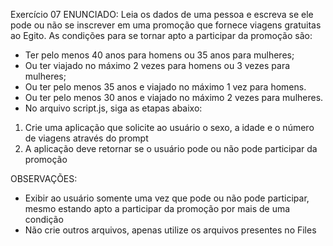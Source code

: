Exercício 07
ENUNCIADO:
Leia os dados de uma pessoa e escreva se ele pode ou não se inscrever em uma promoção que fornece viagens gratuitas ao Egito. As condições para se tornar apto a participar da promoção são:

- Ter pelo menos 40 anos para homens ou 35 anos para mulheres;
- Ou ter viajado no máximo 2 vezes para homens ou 3 vezes para mulheres;
- Ou ter pelo menos 35 anos e viajado no máximo 1 vez para homens.
- Ou ter pelo menos 30 anos e viajado no máximo 2 vezes para mulheres.
- No arquivo script.js, siga as etapas abaixo:

1. Crie uma aplicação que solicite ao usuário o sexo, a idade e o número de viagens através do prompt
2. A aplicação deve retornar se o usuário pode ou não pode participar da promoção

OBSERVAÇÕES:
- Exibir ao usuário somente uma vez que pode ou não pode participar, mesmo estando apto a participar da promoção por mais de uma condição
- Não crie outros arquivos, apenas utilize os arquivos presentes no Files